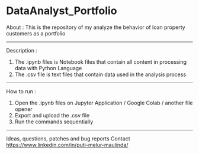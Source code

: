 # DataAnalyst_Portfolio

About : 
This is the repository of my analyze the behavior of loan property customers as a portfolio 

------------------------------------------------------------------------------------------

Description :
1. The .ipynb files is Notebook files that contain all content in processing data with Python Language
2. The .csv file is text files that contain data used in the analysis process

------------------------------------------------------------------------------------------

How to run :
1. Open the .ipynb files on Jupyter Application / Google Colab / another file opener
2. Export and upload the .csv file
3. Run the commands sequentially

------------------------------------------------------------------------------------------

Ideas, questions, patches and bug reports
Contact https://www.linkedin.com/in/puti-melur-maulinda/
